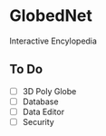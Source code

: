 # GlobedNet
Interactive Encylopedia

## To Do

- [ ] 3D Poly Globe
- [ ] Database
- [ ] Data Editor
- [ ] Security
